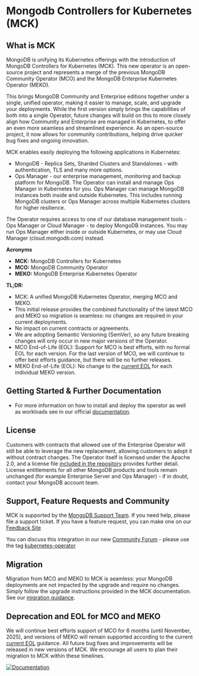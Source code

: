 # Mongodb Controllers for Kubernetes (MCK)

## What is MCK

MongoDB is unifying its Kubernetes offerings with the introduction of MongoDB Controllers for Kubernetes (MCK). This new operator is an open-source project and represents a merge of the previous MongoDB Community Operator (MCO) and the MongoDB Enterprise Kubernetes Operator (MEKO).

This brings MongoDB Community and Enterprise editions together under a single, unified operator, making it easier to manage, scale, and upgrade your deployments. While the first version simply brings the capabilities of both into a single Operator, future changes will build on this to more closely align how Community and Enterprise are managed in Kubernetes, to offer an even more seamless and streamlined experience. As an open-source project, it now allows for community contributions, helping drive quicker bug fixes and ongoing innovation.

MCK enables easily deploying the following applications in Kubernetes:
* MongoDB - Replica Sets, Sharded Clusters and Standalones - with authentication, TLS and many more options. 
* Ops Manager - our enterprise management, monitoring and backup platform for MongoDB. The Operator can install and manage Ops Manager in Kubernetes for you. Ops Manager can manage MongoDB instances both inside and outside Kubernetes.
This includes running MongoDB clusters or Ops Manager across multiple Kubernetes clusters for higher resilience.

The Operator requires access to one of our database management tools - Ops Manager or Cloud Manager - to deploy MongoDB instances. You may run Ops Manager either inside or outside Kubernetes, or may use Cloud Manager (cloud.mongodb.com) instead.

**Acronyms**

* **MCK:** MongoDB Controllers for Kubernetes
* **MCO:** MongoDB Community Operator
* **MEKO:** MongoDB Enterprise Kubernetes Operator

**TL;DR:**

* MCK: A unified MongoDB Kubernetes Operator, merging MCO and MEKO.
* This initial release provides the combined functionality of the latest MCO and MEKO so migration is seamless: no changes are required in your current deployments.
* No impact on current contracts or agreements.
* We are adopting Semantic Versioning (SemVer), so any future breaking changes will only occur in new major versions of the Operator.
* MCO End-of-Life (EOL): Support for MCO is best efforts, with no formal EOL for each version. For the last version of MCO, we will continue to offer best efforts guidance, but there will be no further releases.
* MEKO End-of-Life (EOL): No change to the [current EOL](https://www.mongodb.com/docs/kubernetes-operator/current/reference/support-lifecycle/) for each individual MEKO version.

## Getting Started & Further Documentation
* For more information on how to install and deploy the operator as well as workloads see in our official [documentation](https://www.mongodb.com/docs/kubernetes/current/).

## License

Customers with contracts that allowed use of the Enterprise Operator will still be able to leverage the new replacement, allowing customers to adopt it without contract changes. The Operator itself is licensed under the Apache 2.0, and a license file [included in the repository](#) provides further detail. License entitlements for all other MongoDB products and tools remain unchanged (for example Enterprise Server and Ops Manager) \- if in doubt, contact your MongoDB account team.

## Support, Feature Requests and Community
MCK is supported by the [MongoDB Support Team](https://support.mongodb.com/). If you need help, please file a support ticket. If you have a feature request, you can make one on our [Feedback Site](https://feedback.mongodb.com/forums/924355-ops-tools)

You can discuss this integration in our new [Community Forum](https://developer.mongodb.com/community/forums/) - please use the tag [kubernetes-operator](https://developer.mongodb.com/community/forums/tag/kubernetes-operator)

## Migration

Migration from MCO and MEKO to MCK is seamless: your MongoDB deployments are not impacted by the upgrade and require no changes. Simply follow the upgrade instructions provided in the MCK documentation. See our [migration guidance](https://dochub.mongodb.org/core/migrate-to-mck).

## Deprecation and EOL for MCO and MEKO

We will continue best efforts support of MCO for 6 months (until November, 2025), and versions of MEKO will remain supported according to the current [current EOL](https://www.mongodb.com/docs/kubernetes-operator/current/reference/support-lifecycle/) guidance. All future bug fixes and improvements will be released in new versions of MCK. We encourage all users to plan their migration to MCK within these timelines.

[![Documentation](https://img.shields.io/badge/Documentation-MongoDB-green)](https://www.mongodb.com/docs/kubernetes/current/)
